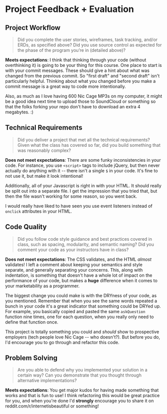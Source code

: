 # Project Feedback + Evaluation

## Project Workflow

>Did you complete the user stories, wireframes, task tracking, and/or ERDs, as specified above? Did you use source control as expected for the phase of the program you’re in (detailed above)?

**Meets expectations**: I think that thinking through your code (without overthinking it) is going to be your thing for this course. One place to start is with your commit messages. These should give a hint about what was changed from the previous commit. So "first draft" and "second draft" isn't particularly helpful. Thinking about what you changed before you make a commit message is a great way to code more intentionally.

Also, as much as I love having 600 Nic Cage MP3s on my computer, it might be a good idea next time to upload those to SoundCloud or something so that the folks forking your repo don't have to download an extra 4 megabytes. :)

## Technical Requirements

>Did you deliver a project that met all the technical requirements? Given what the class has covered so far, did you build something that was reasonably complex?

**Does not meet expectations**: There are some funky inconsistencies in your code. For instance, you use `<script>` tags to include jQuery, but then never actually do anything with it -- there isn't a single `$` in your code. It's fine to not use it, but make it look intentional!

Additionally, all of your Javascript is right in with your HTML. It should really be split out into a separate file. I get the impression that you tried that, but then the file wasn't working for some reason, so you went back.

I would really have liked to have seen you use event listeners instead of `onclick` attributes in your HTML. 

## Code Quality

>Did you follow code style guidance and best practices covered in class, such as spacing, modularity, and semantic naming? Did you comment your code as your instructors have in class?

**Does not meet expectations**: The CSS validates, and the HTML *almost* validates! I left a comment about keeping your semantics and style separate, and generally separating your concerns. This, along with indentation, is something that doesn't have a whole lot of impact on the performance of your code, but makes a **huge** difference when it comes to your marketability as a programmer.

The biggest change you could make is with the DRYness of your code, as you mentioned. Remember that when you see the same words repeated a bunch in your code it's a great indicator that something could be DRYed up. For example, you basically copied and pasted the same `askQuestion` function nine times, one for each question, when you really only need to define that function once. 

This project is totally something you could and *should* show to prospective employers (tech people love Nic Cage -- who doesn't?). But before you do, I'd encourage you to go through and refactor this code.

## Problem Solving

>Are you able to defend why you implemented your solution in a certain way? Can you demonstrate that you thought through alternative implementations?

**Meets expectations**: You get major kudos for having made something that works and that is fun to use! I think refactoring this would be great practice for you, and when you're done I'd **strongly** encourage you to share it on reddit.com/r/internetisbeautiful or something! 
